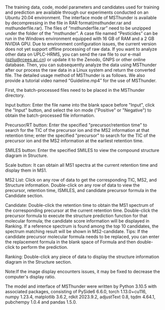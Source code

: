 The training data, code, model parameters and candidates used for training and prediction are available through our experiments conducted on an Ubuntu 20.04 environment. The interface mode of MSThunder is available by decompressing in the file in RAR format(msthunder.rar and msthunderfile.rar). The files of “msthunderfile.rar” need to be unzipped under the folder of the “msthunder”. A case file named “Pesticides” can be run in the Windows environment equipped with 16 GB of RAM and a 2 GB NVIDIA GPU. Due to environment configuration issues, the current version does not yet support offline processing of raw data. If you want to analyze other data on UPLC-HRMS, you can send the raw file to our e-mail (qzliu@rcees.ac.cn) or update it to the Zenodo, GNPS or other online database. Then, you can subsequently analyze the data using MSThunder after our process the raw data in a Linux system and return the converted file. The detailed usage method of MSThunder is as follows. We also provide a tutorial video named “Guideline.mp4” for the use of MSThunder.

First, the batch-processed files need to be placed in the MSThunder directory. 

Input button: Enter the file name into the blank space before "Input", click the "Input" button, and select the ion mode ("Positive" or "Negative") to obtain the batch-processed file information. 

Precursor/RT button: Enter the specified "precursor/retention time" to search for the TIC of the precursor ion and the MS2 information at that retention time; enter the specified "precursor" to search for the TIC of the precursor ion and the MS2 information at the earliest retention time. 

SMILES button: Enter the specified SMILES to view the compound structure diagram in Structure. 

Scale button: It can obtain all MS1 spectra at the current retention time and display them in MS1.

MS2 List: Click on any row of data to get the corresponding TIC, MS2, and Structure information. Double-click on any row of data to view the precursor, retention time, ISMILES, and candidate precursor formula in the Candidate section. 

Candidate: Double-click the retention time to obtain the MS1 spectrum of the corresponding precursor at the current retention time. Double-click the precursor formula to execute the structure prediction function for that molecular formula; the candidate score information will be displayed in Ranking. If a reference spectrum is found among the top 10 candidates, the spectrum matching result will be shown in MS2-candidate. Tips: If the candidate precursor molecular formula needs to be replaced, you can enter the replacement formula in the blank space of Formula and then double-click to perform the prediction. 

Ranking: Double-click any piece of data to display the structure information diagram in the Structure section. 

Note:If the image display encounters issues, it may be fixed to decrease the computer's display ratio.

The model and interface of MSThunder were written by Python 3.10.5 with associated packages, consisting of PySide6 6.6.0, torch 1.13.0+cu116, numpy 1.23.4, matplotlib 3.6.2, rdkit 2023.9.2, adjustText 0.8, tqdm 4.64.1, pubchempy 1.0.4 and pandas 1.5.0.
